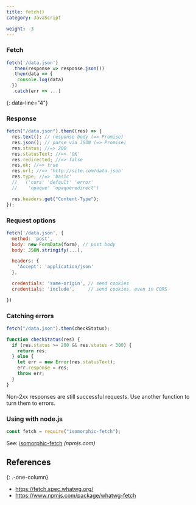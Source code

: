 ```yaml
---
title: fetch()
category: JavaScript

weight: -3
---
```


### Fetch



```js
fetch('/data.json')
  .then(response => response.json())
  .then(data => {
    console.log(data)
  })
  .catch(err => ...)
```

{: data-line="4"}

### Response

```js
fetch("/data.json").then((res) => {
  res.text(); // response body (=> Promise)
  res.json(); // parse via JSON (=> Promise)
  res.status; //=> 200
  res.statusText; //=> 'OK'
  res.redirected; //=> false
  res.ok; //=> true
  res.url; //=> 'http://site.com/data.json'
  res.type; //=> 'basic'
  //   ('cors' 'default' 'error'
  //    'opaque' 'opaqueredirect')

  res.headers.get("Content-Type");
});
```

### Request options

```js
fetch('/data.json', {
  method: 'post',
  body: new FormData(form), // post body
  body: JSON.stringify(...),

  headers: {
    'Accept': 'application/json'
  },

  credentials: 'same-origin', // send cookies
  credentials: 'include',     // send cookies, even in CORS

})
```

### Catching errors

```js
fetch("/data.json").then(checkStatus);
```

```js
function checkStatus(res) {
  if (res.status >= 200 && res.status < 300) {
    return res;
  } else {
    let err = new Error(res.statusText);
    err.response = res;
    throw err;
  }
}
```

Non-2xx responses are still successful requests. Use another function to turn them to errors.

### Using with node.js

```js
const fetch = require("isomorphic-fetch");
```

See: [isomorphic-fetch](https://npmjs.com/package/isomorphic-fetch) _(npmjs.com)_

## References

{: .-one-column}

- <https://fetch.spec.whatwg.org/>
- <https://www.npmjs.com/package/whatwg-fetch>
